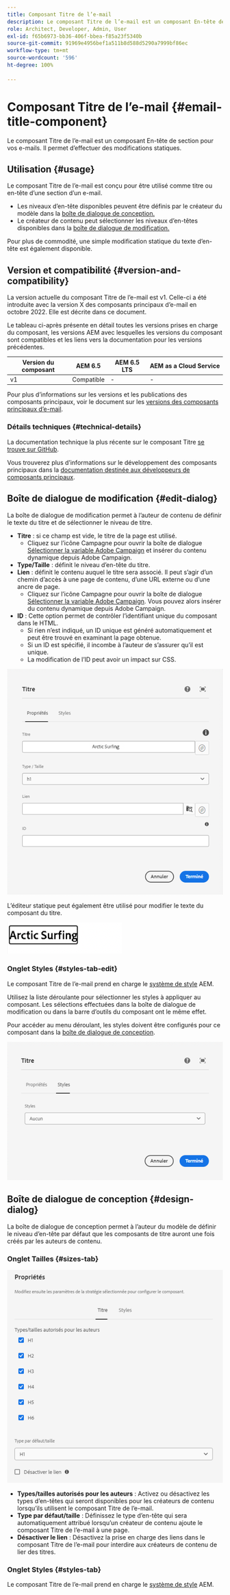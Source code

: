 ```yaml
---
title: Composant Titre de l’e-mail
description: Le composant Titre de l’e-mail est un composant En-tête de section pour vos e-mails. Il permet d’effectuer des modifications statiques.
role: Architect, Developer, Admin, User
exl-id: f65b6973-bb36-406f-bbea-f85a23f5340b
source-git-commit: 91969e4956bef1a511b8d588d5290a7999bf86ec
workflow-type: tm+mt
source-wordcount: '596'
ht-degree: 100%

---
```



# Composant Titre de l’e-mail {#email-title-component}

Le composant Titre de l’e-mail est un composant En-tête de section pour vos e-mails. Il permet d’effectuer des modifications statiques.

## Utilisation {#usage}

Le composant Titre de l’e-mail est conçu pour être utilisé comme titre ou en-tête d’une section d’un e-mail.

* Les niveaux d’en-tête disponibles peuvent être définis par le créateur du modèle dans la [boîte de dialogue de conception.](#design-dialog)
* Le créateur de contenu peut sélectionner les niveaux d’en-têtes disponibles dans la [boîte de dialogue de modification.](#edit-dialog)

Pour plus de commodité, une simple modification statique du texte d’en-tête est également disponible.

## Version et compatibilité {#version-and-compatibility}

La version actuelle du composant Titre de l’e-mail est v1. Celle-ci a été introduite avec la version X des composants principaux d’e-mail en octobre 2022. Elle est décrite dans ce document.

Le tableau ci-après présente en détail toutes les versions prises en charge du composant, les versions AEM avec lesquelles les versions du composant sont compatibles et les liens vers la documentation pour les versions précédentes.

| Version du composant | AEM 6.5 | AEM 6.5 LTS | AEM as a Cloud Service |
|---|---|---|---|
| v1 | Compatible | - | - |

Pour plus d’informations sur les versions et les publications des composants principaux, voir le document sur les [versions des composants principaux d’e-mail](/help/versions.md).

### Détails techniques {#technical-details}

La documentation technique la plus récente sur le composant Titre [se trouve sur GitHub](https://adobe.com/go/aem_cmp_tech_email_title_v1).

Vous trouverez plus d’informations sur le développement des composants principaux dans la [documentation destinée aux développeurs de composants principaux](/help/developing/overview.md).

## Boîte de dialogue de modification {#edit-dialog}

La boîte de dialogue de modification permet à l’auteur de contenu de définir le texte du titre et de sélectionner le niveau de titre.

* **Titre** : si ce champ est vide, le titre de la page est utilisé.
   * Cliquez sur l’icône Campagne pour ouvrir la boîte de dialogue [Sélectionner la variable Adobe Campaign](/help/email/campaign-variables.md) et insérer du contenu dynamique depuis Adobe Campaign.
* **Type/Taille** : définit le niveau d’en-tête du titre.
* **Lien** : définit le contenu auquel le titre sera associé. Il peut s’agir d’un chemin d’accès à une page de contenu, d’une URL externe ou d’une ancre de page.
   * Cliquez sur l’icône Campagne pour ouvrir la boîte de dialogue [Sélectionner la variable Adobe Campaign](/help/email/campaign-variables.md). Vous pouvez alors insérer du contenu dynamique depuis Adobe Campaign.
* **ID** : Cette option permet de contrôler l’identifiant unique du composant dans le HTML.
   * Si rien n’est indiqué, un ID unique est généré automatiquement et peut être trouvé en examinant la page obtenue.
   * Si un ID est spécifié, il incombe à l’auteur de s’assurer qu’il est unique.
   * La modification de l’ID peut avoir un impact sur CSS.

![Boîte de dialogue de modification du composant Titre de l’e-mail](/help/email/assets/email-title-edit.png)

L’éditeur statique peut également être utilisé pour modifier le texte du composant du titre.

![Modification statique du composant Titre de l’e-mail](/help/email/assets/email-title-edit-inline.png)

### Onglet Styles {#styles-tab-edit}

Le composant Titre de l’e-mail prend en charge le [système de style](/help/get-started/authoring.md#component-styling) AEM.

Utilisez la liste déroulante pour sélectionner les styles à appliquer au composant. Les sélections effectuées dans la boîte de dialogue de modification ou dans la barre d’outils du composant ont le même effet.

Pour accéder au menu déroulant, les styles doivent être configurés pour ce composant dans la [boîte de dialogue de conception](#design-dialog).

![Onglet Styles de la boîte de dialogue de modification du composant Titre](/help/email/assets/email-title-edit-styles.png)

## Boîte de dialogue de conception {#design-dialog}

La boîte de dialogue de conception permet à l’auteur du modèle de définir le niveau d’en-tête par défaut que les composants de titre auront une fois créés par les auteurs de contenu.

### Onglet Tailles {#sizes-tab}

![Boîte de dialogue de conception du composant Titre](/help/email/assets/email-title-design.png)

* **Types/tailles autorisés pour les auteurs** : Activez ou désactivez les types d’en-têtes qui seront disponibles pour les créateurs de contenu lorsqu’ils utilisent le composant Titre de l’e-mail.
* **Type par défaut/taille** : Définissez le type d’en-tête qui sera automatiquement attribué lorsqu’un créateur de contenu ajoute le composant Titre de l’e-mail à une page.
* **Désactiver le lien** : Désactivez la prise en charge des liens dans le composant Titre de l’e-mail pour interdire aux créateurs de contenu de lier des titres.

### Onglet Styles {#styles-tab}

Le composant Titre de l’e-mail prend en charge le [système de style](/help/get-started/authoring.md#component-styling) AEM.
